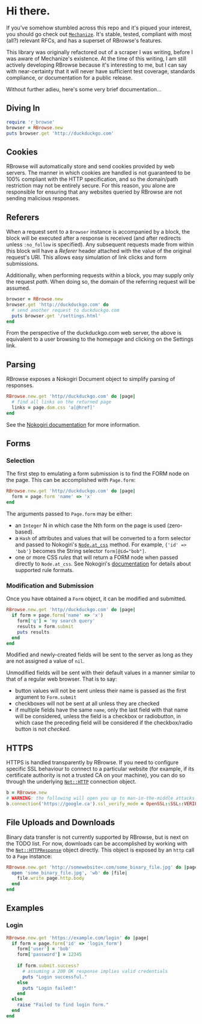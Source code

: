 # Hi there.

If you've somehow stumbled across this repo and it's piqued your interest, you 
should go check out [`Mechanize`](https://github.com/tenderlove/mechanize). It's 
stable, tested, compliant with most (all?) relevant RFCs, and has a superset of 
RBrowse's features.

This library was originally refactored out of a scraper I was writing, before I
was aware of Mechanize's existence. At the time of this writing, I am still
actively developing RBrowse because it's interesting to me, but I can say with 
near-certainty that it will never have sufficient test coverage, standards 
compliance, or documentation for a public release.

Without further adieu, here's some very brief documentation...


## Diving In

```ruby
require 'r_browse'
browser = RBrowse.new
puts browser.get 'http://duckduckgo.com'
```


## Cookies

RBrowse will automatically store and send cookies provided by web servers. The
manner in which cookies are handled is not guaranteed to be 100% compliant with
the HTTP specification, and so the domain/path restriction may not be entirely 
secure. For this reason, you alone are responsible for ensuring that any websites 
queried by RBrowse are not sending malicious responses.


## Referers

When a request sent to a `Browser` instance is accompanied by a block, the block
will be executed after a response is received (and after redirects unless
`:no_follow` is specified). Any subsequent requests made from within this block
will have a _Referer_ header attached with the value of the original request's URI.
This allows easy simulation of link clicks and form submissions.

Additionally, when performing requests within a block, you may supply only the
request _path_. When doing so, the domain of the referring request will be assumed.

```ruby
browser = RBrowse.new
browser.get 'http://duckduckgo.com' do
  # send another request to duckduckgo.com
  puts browser.get '/settings.html'
end
```

From the perspective of the duckduckgo.com web server, the above is equivalent 
to a user browsing to the homepage and clicking on the Settings link.


## Parsing

RBrowse exposes a Nokogiri Document object to simplify parsing of responses.

```ruby
RBrowse.new.get 'http//duckduckgo.com' do |page|
  # find all links on the returned page
  links = page.dom.css 'a[@href]'
end
```

See the [Nokogiri documentation](http://nokogiri.org/) for more information.


## Forms

### Selection

The first step to emulating a form submission is to find the FORM node on the
page. This can be accomplished with `Page.form`:

```ruby
RBrowse.new.get 'http//duckduckgo.com' do |page|
  form = page.form 'name' => 'x'
end
```

The arguments passed to `Page.form` may be either:

 - an `Integer` N in which case the Nth form on the page is used (zero-based).
 - a `Hash` of attributes and values that will be converted to a form selector
   and passed to Nokogiri's [`Node.at_css`](http://nokogiri.org/Nokogiri/XML/Node.html#method-i-at_css)
   method. For example, `{'id' => 'bob'}` becomes the String selector `form[@id="bob"]`.
 - one or more CSS _rules_ that will return a FORM node when passed directly to 
   `Node.at_css`. See Nokogiri's [documentation](http://nokogiri.org/Nokogiri/XML/Node.html#method-i-css)
   for details about supported rule formats.


### Modification and Submission

Once you have obtained a `Form` object, it can be modified and submitted.

```ruby
RBrowse.new.get 'http//duckduckgo.com' do |page|
  if form = page.form('name' => 'x')
    form['q'] = 'my search query'
    results = form.submit
    puts results
  end
end
```

Modified and newly-created fields will be sent to the server as long as they are not
assigned a value of `nil`.

Unmodified fields will be sent with their default values in a manner similar 
to that of a regular web browser. That is to say:

 - button values will not be sent unless their name is passed as the first
   argument to `Form.submit`
 - checkboxes will not be sent at all unless they are checked
 - if multiple fields have the same `name`, only the last field with that name
   will be considered, unless the field is a checkbox or radiobutton, in which
   case the preceding field will be considered if the checkbox/radio button is
   not _checked_.


## HTTPS

HTTPS is handled transparently by RBrowse. If you need to configure specific SSL
behaviour to connect to a particular website (for example, if its certificate 
authority is not a trusted CA on your machine), you can do so through the underlying 
[`Net::HTTP`](http://www.ruby-doc.org/stdlib-1.9.3/libdoc/net/http/rdoc/Net/HTTP.html)
connection object.

```ruby
b = RBrowse.new
# WARNING: the following will open you up to man-in-the-middle attacks
b.connection('https://google.ca').ssl_verify_mode = OpenSSL::SSL::VERIFY_NONE
```


## File Uploads and Downloads

Binary data transfer is not currently supported by RBrowse, but is next on the 
TODO list. For now, downloads can be accomplished by working with the 
[`Net::HTTPResponse`](http://ruby-doc.org/stdlib-1.9.3/libdoc/net/http/rdoc/Net/HTTPResponse.html) 
object directly. This object is exposed by an `http` call to a `Page` instance:

```ruby
RBrowse.new.get 'http://somewebsite<.com/some_binary_file.jpg' do |page|
  open 'some_binary_file.jpg', 'wb' do |file|
    file.write page.http.body
  end
end
```


## Examples

### Login

```ruby
RBrowse.new.get 'https://example.com/login' do |page|
  if form = page.form('id' => 'login_form')
    form['user'] = 'bob'
    form['password'] = 12345
    
    if form.submit.success?
      # assuming a 200 OK response implies valid credentials
      puts "Login successful."
    else
      puts "Login failed!"
    end
  else
    raise "Failed to find login form."
  end
end
```
